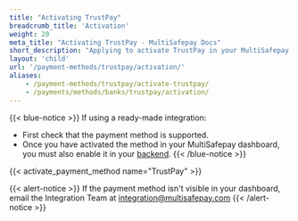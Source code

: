 ```yaml
---
title: "Activating TrustPay"
breadcrumb_title: 'Activation'
weight: 20
meta_title: "Activating TrustPay - MultiSafepay Docs"
short_description: "Applying to activate TrustPay in your MultiSafepay account"
layout: 'child'
url: '/payment-methods/trustpay/activation/'
aliases: 
    - /payment-methods/trustpay/activate-trustpay/
    - /payments/methods/banks/trustpay/activation/
---
```


{{< blue-notice >}} If using a ready-made integration: 

- First check that the payment method is supported. 
- Once you have activated the method in your MultiSafepay dashboard, you must also enable it in your [backend](/glossaries/multisafepay-glossary/#backend).  {{< /blue-notice >}} 

{{< activate_payment_method name="TrustPay" >}}

{{< alert-notice >}} If the payment method isn't visible in your dashboard, email the Integration Team at <integration@multisafepay.com> {{< /alert-notice >}}
